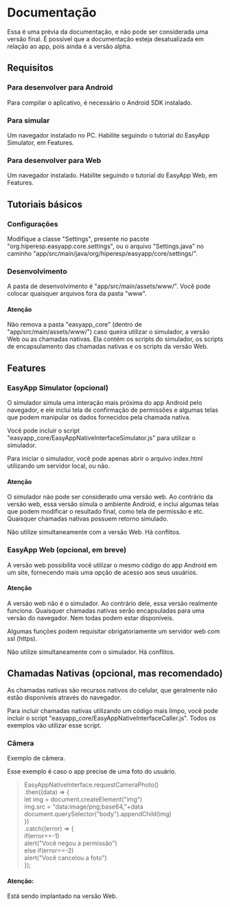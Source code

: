 # Documentação

Essa é uma prévia da documentação, e não pode ser considerada uma versão final. É possível que a documentação
esteja desatualizada em relação ao app, pois ainda é a versão alpha.

## Requisitos

### Para desenvolver para Android

Para compilar o aplicativo, é necessário o Android SDK instalado.

### Para simular

Um navegador instalado no PC. Habilite seguindo o tutorial do EasyApp Simulator, em Features.

### Para desenvolver para Web

Um navegador instalado. Habilite seguindo o tutorial do EasyApp Web, em Features.

## Tutoriais básicos

### Configurações

Modifique a classe "Settings", presente no pacote "org.hiperesp.easyapp.core.settings", ou o arquivo
"Settings.java" no caminho "app/src/main/java/org/hiperesp/easyapp/core/settings/".

### Desenvolvimento

A pasta de desenvolvimento é "app/src/main/assets/www/". Você pode colocar quaisquer arquivos fora da pasta
"www".

#### Atenção

Não remova a pasta "easyapp_core" (dentro de "app/src/main/assets/www/") caso queira utilizar o simulador, a
versão Web ou as chamadas nativas. Ela contém os scripts do simulador, os scripts de encapsulamento das
chamadas nativas e os scripts da versão Web.

## Features

### EasyApp Simulator (opcional)

O simulador simula uma interação mais próxima do app Android pelo navegador, e ele inclui tela de confirmação
de permissões e algumas telas que podem manipular os dados fornecidos pela chamada nativa.

Você pode incluir o script "easyapp_core/EasyAppNativeInterfaceSimulator.js" para utilizar o simulador.

Para iniciar o simulador, você pode apenas abrir o arquivo index.html utilizando um servidor local, ou não.

#### Atenção

O simulador não pode ser considerado uma versão web. Ao contrário da versão web, essa versão simula o ambiente
Android, e inclui algumas telas que podem modificar o resultado final, como tela de permissão e etc. Quaisquer
chamadas nativas possuem retorno simulado.

Não utilize simultaneamente com a versão Web. Há conflitos.

### EasyApp Web (opcional, em breve)

A versão web possibilita você utilizar o mesmo código do app Android em um site, fornecendo mais uma opção de
acesso aos seus usuários.

#### Atenção

A versão web não é o simulador. Ao contrário dele, essa versão realmente funciona. Quaisquer chamadas nativas
serão encapsuladas para uma versão do navegador. Nem todas podem estar disponíveis.

Algumas funções podem requisitar obrigatoriamente um servidor web com ssl (https).

Não utilize simultaneamente com o simulador. Há conflitos.

## Chamadas Nativas (opcional, mas recomendado)

As chamadas nativas são recursos nativos do celular, que geralmente não estão disponíveis através do
navegador.

Para incluir chamadas nativas utilizando um código mais limpo, você pode incluir o script
"easyapp_core/EasyAppNativeInterfaceCaller.js". Todos os exemplos vão utilizar esse script.

### Câmera

Exemplo de câmera.

Esse exemplo é caso o app precise de uma foto do usuário.

> EasyAppNativeInterface.requestCameraPhoto()\
.then((data) => {\
    let img = document.createElement("img")\
	img.src = "data:image/png;base64,"+data\
	document.querySelector("body").appendChild(img)\
})\
.catch((error) => {\
	if(error==-1)\
		alert("Você negou a permissão")\
	else if(error==-2)\
		alert("Você cancelou a foto")\
});

#### Atenção:

Está sendo implantado na versão Web.